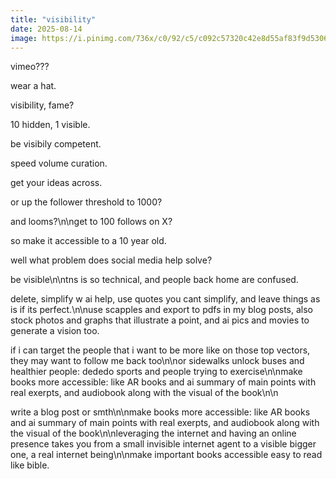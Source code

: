 ```yaml
---
title: "visibility"
date: 2025-08-14
image: https://i.pinimg.com/736x/c0/92/c5/c092c57320c42e8d55af83f9d5306314.jpg
---
```


vimeo???

wear a hat.

visibility, fame?

10 hidden, 1 visible.

be visibily competent.

speed volume curation.

get your ideas across.

or up the follower threshold to 1000?

and looms?\n\nget to 100 follows on X?

so make it accessible to a 10 year old.

well what problem does social media help solve?

be visible\n\ntns is so technical, and people back home are confused.

delete, simplify w ai help, use quotes you cant simplify, and leave things as is if its perfect.\n\nuse scapples and export to pdfs in my blog posts, also stock photos and graphs that illustrate a point, and ai pics and movies to generate a vision too.

if i can target the people that i want to be more like on those top vectors, they may want to follow me back too\n\nor sidewalks unlock buses and healthier people: dededo sports and people trying to exercise\n\nmake books more accessible: like AR books and ai summary of main points with real exerpts, and audiobook along with the visual of the book\n\n

write a blog post or smth\n\nmake books more accessible: like AR books and ai summary of main points with real exerpts, and audiobook along with the visual of the book\n\nleveraging the internet and having an online presence takes you from a small invisible internet agent to a visible bigger one, a real internet being\n\nmake important books accessible easy to read like bible.

